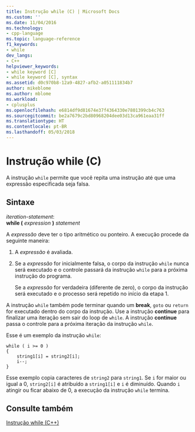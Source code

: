 ```yaml
---
title: Instrução while (C) | Microsoft Docs
ms.custom: ''
ms.date: 11/04/2016
ms.technology:
- cpp-language
ms.topic: language-reference
f1_keywords:
- while
dev_langs:
- C++
helpviewer_keywords:
- while keyword [C]
- while keyword [C], syntax
ms.assetid: d0c970b8-12a9-4827-afb2-a051111834b7
author: mikeblome
ms.author: mblome
ms.workload:
- cplusplus
ms.openlocfilehash: e6814df9d81674e37f4364330e7801399cb4c763
ms.sourcegitcommit: be2a7679c2bd80968204dee03d13ca961eaa31ff
ms.translationtype: HT
ms.contentlocale: pt-BR
ms.lasthandoff: 05/03/2018
---
```

# <a name="while-statement-c"></a>Instrução while (C)
A instrução `while` permite que você repita uma instrução até que uma expressão especificada seja falsa.  
  
## <a name="syntax"></a>Sintaxe  
 *iteration-statement*:  
 **while (**  *expression*  **)**  *statement*  
  
 A *expressão* deve ter o tipo aritmético ou ponteiro. A execução procede da seguinte maneira:  
  
1.  A *expressão* é avaliada.  
  
2.  Se a *expressão* for inicialmente falsa, o corpo da instrução `while` nunca será executado e o controle passará da instrução `while` para a próxima instrução do programa.  
  
     Se a *expressão* for verdadeira (diferente de zero), o corpo da instrução será executado e o processo será repetido no início da etapa 1.  
  
 A instrução `while` também pode terminar quando um **break**, `goto` ou `return` for executado dentro do corpo da instrução. Use a instrução **continue** para finalizar uma iteração sem sair do loop de `while`. A instrução **continue** passa o controle para a próxima iteração da instrução `while`.  
  
 Esse é um exemplo da instrução `while`:  
  
```  
while ( i >= 0 )   
{  
    string1[i] = string2[i];  
    i--;  
}  
```  
  
 Esse exemplo copia caracteres de `string2` para `string1`. Se `i` for maior ou igual a 0, `string2[i]` é atribuído a `string1[i]` e `i` é diminuído. Quando `i` atingir ou ficar abaixo de 0, a execução da instrução `while` termina.  
  
## <a name="see-also"></a>Consulte também  
 [Instrução while (C++)](../cpp/while-statement-cpp.md)